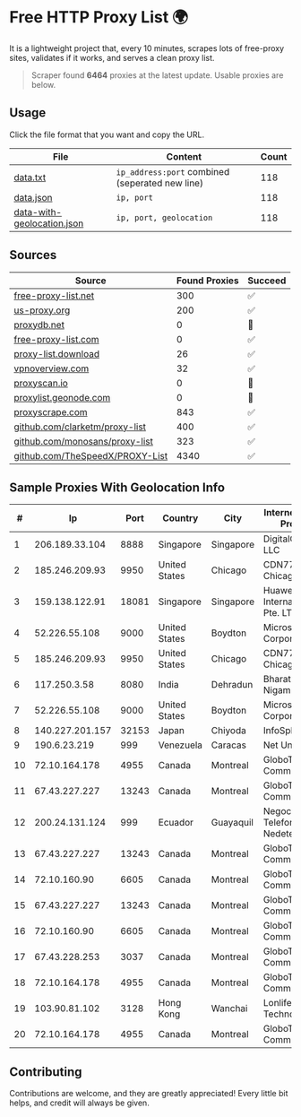
# Free HTTP Proxy List 🌍

It is a lightweight project that, every 10 minutes, scrapes lots of free-proxy sites, validates if it works, and serves a clean proxy list.


> Scraper found **6464** proxies at the latest update. Usable proxies are below.

## Usage

Click the file format that you want and copy the URL.


|File|Content|Count|
|----|-------|-----|
|[data.txt](https://raw.githubusercontent.com/themiralay/Proxy-List-World/master/data.txt)|`ip_address:port` combined (seperated new line)|118|
|[data.json](https://raw.githubusercontent.com/themiralay/Proxy-List-World/master/data.json)|`ip, port`|118|
|[data-with-geolocation.json](https://raw.githubusercontent.com/themiralay/Proxy-List-World/master/data-with-geolocation.json)|`ip, port, geolocation`|118|

## Sources

|Source|Found Proxies|Succeed|
|------|-------------|-------|
|[free-proxy-list.net](https://free-proxy-list.net)|300|✅|
|[us-proxy.org](https://www.us-proxy.org)|200|✅|
|[proxydb.net](http://proxydb.net)|0|🚫|
|[free-proxy-list.com](https://free-proxy-list.com/?page=&port=&type%5B%5D=http&type%5B%5D=https&up_time=0&search=Search)|0|✅|
|[proxy-list.download](https://www.proxy-list.download/HTTP)|26|✅|
|[vpnoverview.com](https://vpnoverview.com/privacy/anonymous-browsing/free-proxy-servers)|32|✅|
|[proxyscan.io](https://www.proxyscan.io)|0|🚫|
|[proxylist.geonode.com](https://proxylist.geonode.com/api/proxy-list?limit=300&page=1&sort_by=lastChecked&sort_type=desc&protocols=http,https)|0|🚫|
|[proxyscrape.com](https://api.proxyscrape.com/v2/?request=displayproxies&protocol=http&timeout=10000&country=all&ssl=all&anonymity=all)|843|✅|
|[github.com/clarketm/proxy-list](https://raw.githubusercontent.com/clarketm/proxy-list/master/proxy-list-raw.txt)|400|✅|
|[github.com/monosans/proxy-list](https://raw.githubusercontent.com/monosans/proxy-list/main/proxies/http.txt)|323|✅|
|[github.com/TheSpeedX/PROXY-List](https://raw.githubusercontent.com/TheSpeedX/PROXY-List/master/http.txt)|4340|✅|


## Sample Proxies With Geolocation Info

|#|Ip|Port|Country|City|Internet Service Provider|
|-|--|----|-------|----|-------------------------|
|1|206.189.33.104|8888|Singapore|Singapore|DigitalOcean, LLC|
|2|185.246.209.93|9950|United States|Chicago|CDN77 - Chicago POP II|
|3|159.138.122.91|18081|Singapore|Singapore|Huawei International Pte. LTD|
|4|52.226.55.108|9000|United States|Boydton|Microsoft Corporation|
|5|185.246.209.93|9950|United States|Chicago|CDN77 - Chicago POP II|
|6|117.250.3.58|8080|India|Dehradun|Bharat Sanchar Nigam Ltd|
|7|52.226.55.108|9000|United States|Boydton|Microsoft Corporation|
|8|140.227.201.157|32153|Japan|Chiyoda|InfoSphere|
|9|190.6.23.219|999|Venezuela|Caracas|Net Uno|
|10|72.10.164.178|4955|Canada|Montreal|GloboTech Communications|
|11|67.43.227.227|13243|Canada|Montreal|GloboTech Communications|
|12|200.24.131.124|999|Ecuador|Guayaquil|Negocios Y Telefonia Nedetel S.A|
|13|67.43.227.227|13243|Canada|Montreal|GloboTech Communications|
|14|72.10.160.90|6605|Canada|Montreal|GloboTech Communications|
|15|67.43.227.227|13243|Canada|Montreal|GloboTech Communications|
|16|72.10.160.90|6605|Canada|Montreal|GloboTech Communications|
|17|67.43.228.253|3037|Canada|Montreal|GloboTech Communications|
|18|72.10.164.178|4955|Canada|Montreal|GloboTech Communications|
|19|103.90.81.102|3128|Hong Kong|Wanchai|Lonlife Technology Co.|
|20|72.10.164.178|4955|Canada|Montreal|GloboTech Communications|



## Contributing

Contributions are welcome, and they are greatly appreciated! Every
little bit helps, and credit will always be given.

